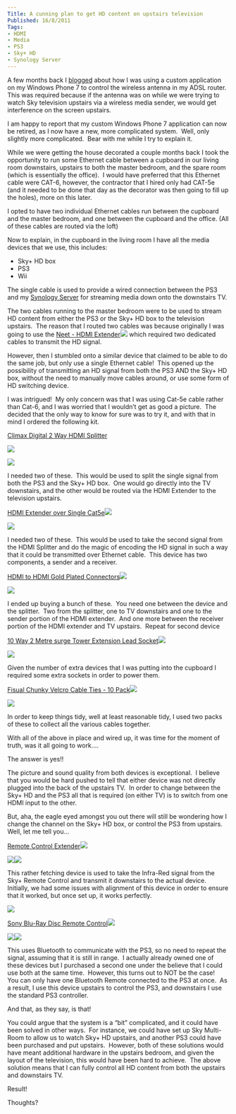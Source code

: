```yaml
---
Title: A cunning plan to get HD content on upstairs television
Published: 16/8/2011
Tags:
- HDMI
- Media
- PS3
- Sky+ HD
- Synology Server
---
```


A few months back I [blogged](http://www.gep13.co.uk/blog/using-a-wp7-to-automate-my-house) about how I was using a custom application on my Windows Phone 7 to control the wireless antenna in my ADSL router.  This was required because if the antenna was on while we were trying to watch Sky television upstairs via a wireless media sender, we would get interference on the screen upstairs.

I am happy to report that my custom Windows Phone 7 application can now be retired, as I now have a new, more complicated system.  Well, only slightly more complicated.  Bear with me while I try to explain it.

While we were getting the house decorated a couple months back I took the opportunity to run some Ethernet cable between a cupboard in our living room downstairs, upstairs to both the master bedroom, and the spare room (which is essentially the office).  I would have preferred that this Ethernet cable were CAT-6, however, the contractor that I hired only had CAT-5e (and it needed to be done that day as the decorator was then going to fill up the holes), more on this later.

I opted to have two individual Ethernet cables run between the cupboard and the master bedroom, and one between the cupboard and the office. (All of these cables are routed via the loft)

Now to explain, in the cupboard in the living room I have all the media devices that we use, this includes:

- Sky+ HD box
- PS3
- Wii

The single cable is used to provide a wired connection between the PS3 and my [Synology Server](http://www.gep13.co.uk/blog/streaming-movies-from-synology-server-to-ps3) for streaming media down onto the downstairs TV.

The two cables running to the master bedroom were to be used to stream HD content from either the PS3 or the Sky+ HD box to the television upstairs.  The reason that I routed two cables was because originally I was going to use the [Neet - HDMI Extender](http://www.amazon.co.uk/gp/product/B002ECYEYA/ref=as_li_ss_tl?ie=UTF8&tag=www6thprimeco-21&linkCode=as2&camp=1634&creative=19450&creativeASIN=B002ECYEYA)![](http://www.assoc-amazon.co.uk/e/ir?t=&l=as2&o=2&a=B002ECYEYA) which required two dedicated cables to transmit the HD signal.

However, then I stumbled onto a similar device that claimed to be able to do the same job, but only use a single Ethernet cable!  This opened up the possibility of transmitting an HD signal from both the PS3 AND the Sky+ HD box, without the need to manually move cables around, or use some form of HD switching device.

I was intrigued!  My only concern was that I was using Cat-5e cable rather than Cat-6, and I was worried that I wouldn’t get as good a picture.  The decided that the only way to know for sure was to try it, and with that in mind I ordered the following kit.

[Climax Digital 2 Way HDMI Splitter](http://www.amazon.co.uk/gp/product/B001CYJQYO/ref=as_li_ss_tl?ie=UTF8&tag=www6thprimeco-21&linkCode=as2&camp=1634&creative=19450&creativeASIN=B001CYJQYO)

[![](http://ws.assoc-amazon.co.uk/widgets/q?_encoding=UTF8&Format=_SL110_&ASIN=B001CYJQYO&MarketPlace=GB&ID=AsinImage&WS=1&tag=www6thprimeco-21&ServiceVersion=20070822)](http://www.amazon.co.uk/gp/product/B001CYJQYO/ref=as_li_ss_il?ie=UTF8&tag=www6thprimeco-21&linkCode=as2&camp=1634&creative=19450&creativeASIN=B001CYJQYO)

![](http://www.assoc-amazon.co.uk/e/ir?t=&l=as2&o=2&a=B001CYJQYO)

I needed two of these.  This would be used to split the single signal from both the PS3 and the Sky+ HD box.  One would go directly into the TV downstairs, and the other would be routed via the HDMI Extender to the television upstairs.

[HDMI Extender over Single Cat5e](http://www.amazon.co.uk/gp/product/B003YSW66Q/ref=as_li_ss_tl?ie=UTF8&tag=www6thprimeco-21&linkCode=as2&camp=1634&creative=19450&creativeASIN=B003YSW66Q)![](http://www.assoc-amazon.co.uk/e/ir?t=&l=as2&o=2&a=B003YSW66Q)

[![](http://ws.assoc-amazon.co.uk/widgets/q?_encoding=UTF8&Format=_SL110_&ASIN=B003YSW66Q&MarketPlace=GB&ID=AsinImage&WS=1&tag=www6thprimeco-21&ServiceVersion=20070822)](http://www.amazon.co.uk/gp/product/B003YSW66Q/ref=as_li_ss_il?ie=UTF8&tag=www6thprimeco-21&linkCode=as2&camp=1634&creative=19450&creativeASIN=B003YSW66Q)

I needed two of these.  This would be used to take the second signal from the HDMI Splitter and do the magic of encoding the HD signal in such a way that it could be transmitted over Ethernet cable.  This device has two components, a sender and a receiver.

[HDMI to HDMI Gold Plated Connectors](http://www.amazon.co.uk/gp/product/B0017RW94A/ref=as_li_ss_tl?ie=UTF8&tag=www6thprimeco-21&linkCode=as2&camp=1634&creative=19450&creativeASIN=B0017RW94A)![](http://www.assoc-amazon.co.uk/e/ir?t=&l=as2&o=2&a=B0017RW94A)

[![](http://ws.assoc-amazon.co.uk/widgets/q?_encoding=UTF8&Format=_SL110_&ASIN=B0017RW94A&MarketPlace=GB&ID=AsinImage&WS=1&tag=www6thprimeco-21&ServiceVersion=20070822)](http://www.amazon.co.uk/gp/product/B0017RW94A/ref=as_li_ss_il?ie=UTF8&tag=www6thprimeco-21&linkCode=as2&camp=1634&creative=19450&creativeASIN=B0017RW94A)

I ended up buying a bunch of these.  You need one between the device and the splitter.  Two from the splitter, one to TV downstairs and one to the sender portion of the HDMI extender.  And one more between the receiver portion of the HDMI extender and TV upstairs.  Repeat for second device

[10 Way 2 Metre surge Tower Extension Lead Socket](http://www.amazon.co.uk/gp/product/B000OV0CEY/ref=as_li_ss_tl?ie=UTF8&tag=www6thprimeco-21&linkCode=as2&camp=1634&creative=19450&creativeASIN=B000OV0CEY)![](http://www.assoc-amazon.co.uk/e/ir?t=&l=as2&o=2&a=B000OV0CEY)

[![](http://ws.assoc-amazon.co.uk/widgets/q?_encoding=UTF8&Format=_SL110_&ASIN=B000OV0CEY&MarketPlace=GB&ID=AsinImage&WS=1&tag=www6thprimeco-21&ServiceVersion=20070822)](http://www.amazon.co.uk/gp/product/B000OV0CEY/ref=as_li_ss_il?ie=UTF8&tag=www6thprimeco-21&linkCode=as2&camp=1634&creative=19450&creativeASIN=B000OV0CEY)

Given the number of extra devices that I was putting into the cupboard I required some extra sockets in order to power them.

[Fisual Chunky Velcro Cable Ties - 10 Pack](http://www.amazon.co.uk/gp/product/B001RPWPQE/ref=as_li_ss_tl?ie=UTF8&tag=www6thprimeco-21&linkCode=as2&camp=1634&creative=19450&creativeASIN=B001RPWPQE)![](http://www.assoc-amazon.co.uk/e/ir?t=&l=as2&o=2&a=B001RPWPQE)

[![](http://ws.assoc-amazon.co.uk/widgets/q?_encoding=UTF8&Format=_SL110_&ASIN=B001RPWPQE&MarketPlace=GB&ID=AsinImage&WS=1&tag=www6thprimeco-21&ServiceVersion=20070822)](http://www.amazon.co.uk/gp/product/B001RPWPQE/ref=as_li_ss_il?ie=UTF8&tag=www6thprimeco-21&linkCode=as2&camp=1634&creative=19450&creativeASIN=B001RPWPQE)

In order to keep things tidy, well at least reasonable tidy, I used two packs of these to collect all the various cables together.

With all of the above in place and wired up, it was time for the moment of truth, was it all going to work….

The answer is yes!!

The picture and sound quality from both devices is exceptional.  I believe that you would be hard pushed to tell that either device was not directly plugged into the back of the upstairs TV.  In order to change between the Sky+ HD and the PS3 all that is required (on either TV) is to switch from one HDMI input to the other.

But, aha, the eagle eyed amongst you out there will still be wondering how I change the channel on the Sky+ HD box, or control the PS3 from upstairs.  Well, let me tell you…

[Remote Control Extender](http://www.amazon.co.uk/gp/product/B003H4BVEK/ref=as_li_ss_tl?ie=UTF8&tag=www6thprimeco-21&linkCode=as2&camp=1634&creative=19450&creativeASIN=B003H4BVEK)![](http://www.assoc-amazon.co.uk/e/ir?t=&l=as2&o=2&a=B003H4BVEK)

[![](http://ws.assoc-amazon.co.uk/widgets/q?_encoding=UTF8&Format=_SL110_&ASIN=B003H4BVEK&MarketPlace=GB&ID=AsinImage&WS=1&tag=www6thprimeco-21&ServiceVersion=20070822)](http://www.amazon.co.uk/gp/product/B003H4BVEK/ref=as_li_ss_il?ie=UTF8&tag=www6thprimeco-21&linkCode=as2&camp=1634&creative=19450&creativeASIN=B003H4BVEK)![](http://www.assoc-amazon.co.uk/e/ir?t=&l=as2&o=2&a=B003H4BVEK)

This rather fetching device is used to take the Infra-Red signal from the Sky+ Remote Control and transmit it downstairs to the actual device.  Initially, we had some issues with alignment of this device in order to ensure that it worked, but once set up, it works perfectly.

![](http://www.assoc-amazon.co.uk/e/ir?t=&l=as2&o=2&a=B000OV0CEY)

[Sony Blu-Ray Disc Remote Control](http://www.amazon.co.uk/gp/product/B000MWQTLU/ref=as_li_ss_tl?ie=UTF8&tag=www6thprimeco-21&linkCode=as2&camp=1634&creative=19450&creativeASIN=B000MWQTLU)![](http://www.assoc-amazon.co.uk/e/ir?t=&l=as2&o=2&a=B000MWQTLU)

[![](http://ws.assoc-amazon.co.uk/widgets/q?_encoding=UTF8&Format=_SL110_&ASIN=B000MWQTLU&MarketPlace=GB&ID=AsinImage&WS=1&tag=www6thprimeco-21&ServiceVersion=20070822)](http://www.amazon.co.uk/gp/product/B000MWQTLU/ref=as_li_ss_il?ie=UTF8&tag=www6thprimeco-21&linkCode=as2&camp=1634&creative=19450&creativeASIN=B000MWQTLU)![](http://www.assoc-amazon.co.uk/e/ir?t=&l=as2&o=2&a=B000MWQTLU)

This uses Bluetooth to communicate with the PS3, so no need to repeat the signal, assuming that it is still in range.  I actually already owned one of these devices but I purchased a second one under the believe that I could use both at the same time.  However, this turns out to NOT be the case!  You can only have one Bluetooth Remote connected to the PS3 at once.  As a result, I use this device upstairs to control the PS3, and downstairs I use the standard PS3 controller.

And that, as they say, is that!

You could argue that the system is a “bit” complicated, and it could have been solved in other ways.  For instance, we could have set up Sky Multi-Room to allow us to watch Sky+ HD upstairs, and another PS3 could have been purchased and put upstairs.  However, both of these solutions would have meant additional hardware in the upstairs bedroom, and given the layout of the television, this would have been hard to achieve.  The above solution means that I can fully control all HD content from both the upstairs and downstairs TV.

Result!

Thoughts?
